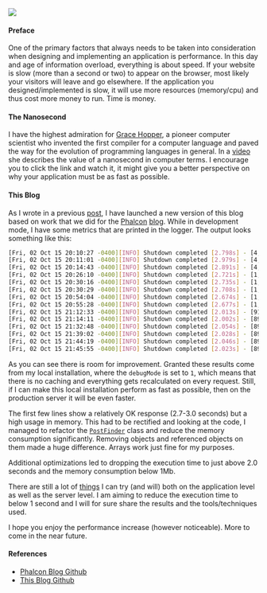 <img class="post-image" src="{{ cdnUrl }}/files/2015-10-02-clock.png" />

#### Preface

One of the primary factors that always needs to be taken into consideration when designing and implementing an application is performance. In this day and age of information overload, everything is about speed. If your website is slow (more than a second or two) to appear on the browser, most likely your visitors will leave and go elsewhere. If the application you designed/implemented is slow, it will use more resources (memory/cpu) and thus cost more money to run. Time is money.

#### The Nanosecond

I have the highest admiration for [Grace Hopper](https://en.wikipedia.org/wiki/Grace_Hopper), a pioneer computer scientist who invented the first compiler for a computer language and paved the way for the evolution of programming languages in general. In a [video](https://www.youtube.com/watch?v=9eyFDBPk4Yw) she describes the value of a nanosecond in computer terms. I encourage you to click the link and watch it, it might give you a better perspective on why your application must be as fast as possible.

#### This Blog

As I wrote in a previous [post](/post/new-look-more-posts), I have launched a new version of this blog based on work that we did for the [Phalcon](https://phalconphp.com) [blog](https://github.com/phalcon/blog). While in development mode, I have some metrics that are printed in the logger. The output looks something like this:

```sh
[Fri, 02 Oct 15 20:10:27 -0400][INFO] Shutdown completed [2.798s] - [4,134.16 KB] 
[Fri, 02 Oct 15 20:11:01 -0400][INFO] Shutdown completed [2.979s] - [4,134.00 KB] 
[Fri, 02 Oct 15 20:14:43 -0400][INFO] Shutdown completed [2.891s] - [4,142.60 KB] 
[Fri, 02 Oct 15 20:26:10 -0400][INFO] Shutdown completed [2.721s] - [1,075.02 KB] 
[Fri, 02 Oct 15 20:30:16 -0400][INFO] Shutdown completed [2.735s] - [1,002.25 KB] 
[Fri, 02 Oct 15 20:30:29 -0400][INFO] Shutdown completed [2.708s] - [1,002.29 KB] 
[Fri, 02 Oct 15 20:54:04 -0400][INFO] Shutdown completed [2.674s] - [1,003.43 KB] 
[Fri, 02 Oct 15 20:55:28 -0400][INFO] Shutdown completed [2.677s] - [1,003.31 KB] 
[Fri, 02 Oct 15 21:12:33 -0400][INFO] Shutdown completed [2.013s] - [913.81 KB] 
[Fri, 02 Oct 15 21:14:11 -0400][INFO] Shutdown completed [2.002s] - [895.35 KB] 
[Fri, 02 Oct 15 21:32:48 -0400][INFO] Shutdown completed [2.054s] - [894.71 KB] 
[Fri, 02 Oct 15 21:39:02 -0400][INFO] Shutdown completed [2.028s] - [894.04 KB]
[Fri, 02 Oct 15 21:44:19 -0400][INFO] Shutdown completed [2.046s] - [895.59 KB]
[Fri, 02 Oct 15 21:45:55 -0400][INFO] Shutdown completed [2.023s] - [893.75 KB]
```

As you can see there is room for improvement. Granted these results come from my local installation, where the `debugMode` is set to `1`, which means that there is no caching and everything gets recalculated on every request. Still, if I can make this local installation perform as fast as possible, then on the production server it will be even faster.

The first few lines show a relatively OK response (2.7-3.0 seconds) but a high usage in memory. This had to be rectified and looking at the code, I managed to refactor the [`PostFinder`](https://github.com/niden/blog/blob/master/library/Kitsune/PostFinder.php) class and reduce the memory consumption significantly. Removing objects and referenced objects on them made a huge difference. Arrays work just fine for my purposes.
 
 Additional optimizations led to dropping the execution time to just above 2.0 seconds and the memory consumption below 1Mb. 
 
 There are still a lot of [things](/post/fast-serialization-of-data-in-php) I can try (and will) both on the application level as well as the server level. I am aiming to reduce the execution time to below 1 second and I will for sure share the results and the tools/techniques used. 

I hope you enjoy the performance increase (however noticeable). More to come in the near future.

#### References

* [Phalcon Blog Github](https://github.com/phalcon/blog)
* [This Blog Github](https://github.com/niden/blog)